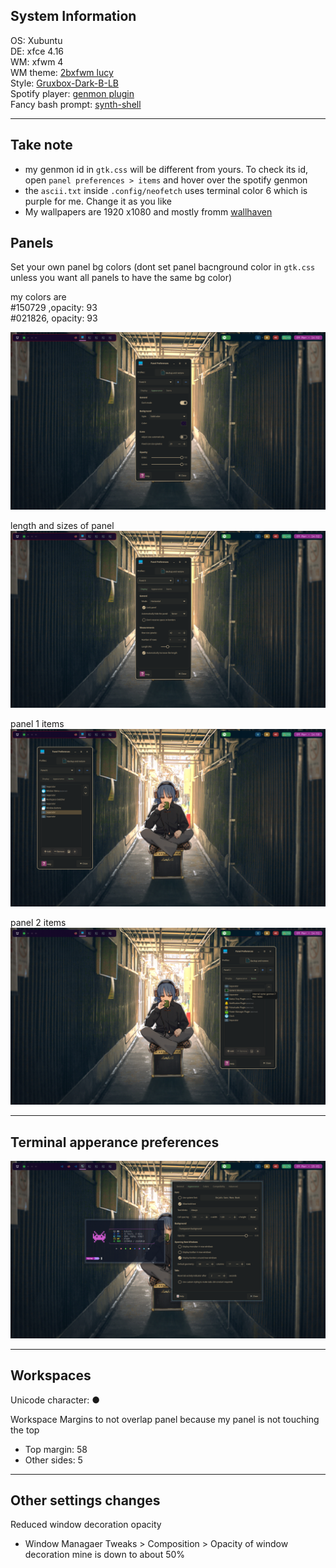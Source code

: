 
## System Information
OS: Xubuntu<br>
DE: xfce 4.16<br>
WM: xfwm 4<br>
WM theme: [2bxfwm lucy](https://github.com/addy-dclxvi/xfwm4-theme-collections)<br>
Style: [Gruxbox-Dark-B-LB](https://www.gnome-look.org/p/1681313/)<br>
Spotify player: [genmon plugin](https://github.com/xtonousou/xfce4-genmon-scripts)<br>
Fancy bash prompt: [synth-shell](https://github.com/andresgongora/synth-shell)

---

## Take note
- my genmon id in `gtk.css` will be different from yours. To check its id, open `panel preferences > items` and hover over the spotify genmon
- the `ascii.txt` inside `.config/neofetch` uses terminal color 6 which is purple for me. Change it as you like 
- My wallpapers are 1920 x1080 and mostly fromm [wallhaven](https://wallhaven.cc)

## Panels 
Set your own panel bg colors (dont set panel bacnground color in  `gtk.css` unless you want all panels to have the same bg color)

my colors are <br>
#150729 ,opacity: 93<br>
#021826, opacity: 93

![panel](./images/panel_4.png)

length and sizes of panel
![panel](./images/panel_3.png)

panel 1 items
![panel](./images/panel_1.png)

panel 2 items
![panel](./images/panel_2.png)

---
## Terminal apperance preferences 
![ter](./images/terminal_appearence.png)

--- 
## Workspaces
Unicode character: ●

Workspace Margins to not overlap panel because my panel is not touching the top

- Top margin: 58
- Other sides: 5

---



## Other settings changes

Reduced window decoration opacity 
- Window Managaer Tweaks > Composition > Opacity of window decoration
mine is down to about 50%

